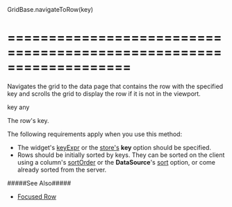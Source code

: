 <!--id-->GridBase.navigateToRow(key)<!--/id-->
===================================================================
===================================================================

<!--shortDescription-->
Navigates the grid to the data page that contains the row with the specified key and scrolls the grid to display the row if it is not in the viewport.
<!--/shortDescription-->

<!--paramName1-->key<!--/paramName1-->
<!--paramType1-->any<!--/paramType1-->
<!--paramDescription1-->
The row's key.
<!--/paramDescription1-->

<!--fullDescription-->
The following requirements apply when you use this method: 

- The widget's [keyExpr]({basewidgetpath}/Configuration/#keyExpr) or the [store's](/Documentation/Guide/Data_Layer/Data_Layer/#Creating_DataSource/What_Are_Stores) **key** option should be specified.
- Rows should be initially sorted by keys. They can be sorted on the client using a column's [sortOrder]({basewidgetpath}/Configuration/columns/#sortOrder) or the **DataSource**'s [sort](/Documentation/ApiReference/Data_Layer/DataSource/Configuration/#sort) option, or come already sorted from the server.

#####See Also#####
- [Focused Row](/Documentation/Guide/Widgets/{WidgetName}/Focused_Row/)
<!--/fullDescription-->
